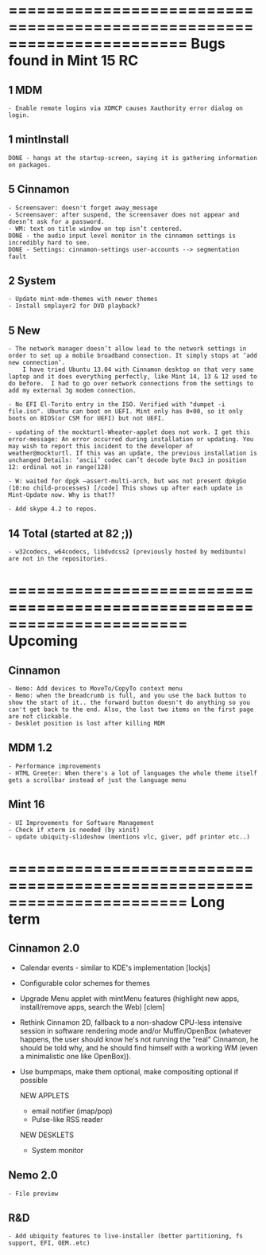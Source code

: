 =======================================================================
Bugs found in Mint 15 RC
=======================================================================
         
1 MDM 
-----
    
    - Enable remote logins via XDMCP causes Xauthority error dialog on login.
    
1 mintInstall 
-------------
    
    DONE - hangs at the startup-screen, saying it is gathering information on packages.
               
5 Cinnamon 
-----------        
    - Screensaver: doesn't forget away_message
    - Screensaver: after suspend, the screensaver does not appear and doesn’t ask for a password.
    - WM: text on title window on top isn’t centered.
    DONE - the audio input level monitor in the cinnamon settings is incredibly hard to see.
    DONE - Settings: cinnamon-settings user-accounts --> segmentation fault
                       
2  System  
----------
    
    - Update mint-mdm-themes with newer themes
    - Install smplayer2 for DVD playback?

5 New
-----
    - The network manager doesn’t allow lead to the network settings in order to set up a mobile broadband connection. It simply stops at ‘add new connection’.
        I have tried Ubuntu 13.04 with Cinnamon desktop on that very same laptop and it does everything perfectly, like Mint 14, 13 & 12 used to do before.  I had to go over network connections from the settings to add my external 3g modem connection.
    
    - No EFI El-Torito entry in the ISO. Verified with "dumpet -i file.iso". Ubuntu can boot on UEFI. Mint only has 0×00, so it only boots on BIOS(or CSM for UEFI) but not UEFI.
        
    - updating of the mockturtl-Wheater-applet does not work. I get this error-message: An error occurred during installation or updating. You may wish to report this incident to the developer of weather@mockturtl. If this was an update, the previous installation is unchanged Details: ‘ascii’ codec can’t decode byte 0xc3 in position 12: ordinal not in range(128) 
    
    - W: waited for dpgk –assert-multi-arch, but was not present dpkgGo (10:no child-processes) [/code] This shows up after each update in Mint-Update now. Why is that??

    - Add skype 4.2 to repos.

14 Total (started at 82 ;))
---------------------------

    - w32codecs, w64codecs, libdvdcss2 (previously hosted by medibuntu) are not in the repositories.


=======================================================================
Upcoming
=======================================================================

Cinnamon
--------

    - Nemo: Add devices to MoveTo/CopyTo context menu
    - Nemo: when the breadcrumb is full, and you use the back button to show the start of it.. the forward button doesn't do anything so you can't get back to the end. Also, the last two items on the first page are not clickable.
    - Desklet position is lost after killing MDM

MDM 1.2
-------
    
    - Performance improvements
    - HTML Greeter: When there's a lot of languages the whole theme itself gets a scrollbar instead of just the language menu
    
Mint 16
-------

    - UI Improvements for Software Management    
    - Check if xterm is needed (by xinit)
    - update ubiquity-slideshow (mentions vlc, giver, pdf printer etc..)


=======================================================================
Long term
=======================================================================

Cinnamon 2.0
------------

 - Calendar events - similar to KDE's implementation [lockjs]
 - Configurable color schemes for themes    
 - Upgrade Menu applet with mintMenu features (highlight new apps, install/remove apps, search the Web) [clem]
 - Rethink Cinnamon 2D, fallback to a non-shadow CPU-less intensive session in software rendering mode and/or Muffin/OpenBox (whatever happens, the user should know he's not running the "real" Cinnamon, he should be told why, and he should find himself with a working WM (even a minimalistic one like OpenBox)).
 - Use bumpmaps, make them optional, make compositing optional if possible

    NEW APPLETS
    
    - email notifier (imap/pop)
    - Pulse-like RSS reader
    
    NEW DESKLETS
    
    - System monitor

Nemo 2.0
--------

    - File preview

R&D
---        
    - Add ubiquity features to live-installer (better partitioning, fs support, EFI, OEM..etc)

